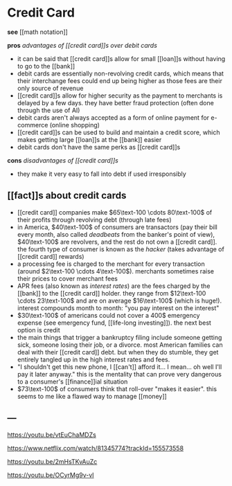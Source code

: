 # Credit Card

**see** [[math notation]]

**pros** _advantages of [[credit card]]s over debit cards_

- it can be said that [[credit card]]s allow for small [[loan]]s without having to go to the [[bank]]
- debit cards are essentially non-revolving credit cards, which means that their interchange fees could end up being higher as those fees are their only source of revenue
- [[credit card]]s allow for higher security as the payment to merchants is delayed by a few days. they have better fraud protection (often done through the use of AI)
- debit cards aren't always accepted as a form of online payment for e-commerce (online shopping)
- [[credit card]]s can be used to build and maintain a credit score, which makes getting large [[loan]]s at the [[bank]] easier
- debit cards don't have the same perks as [[credit card]]s

**cons** _disadvantages of [[credit card]]s_

- they make it very easy to fall into debt if used irresponsibly

## [[fact]]s about credit cards

- [[credit card]] companies make $65\text-100 \cdots 80\text-100$ of their profits through revolving debt (through late fees)
- in America, $40\text-100$ of consumers are transactors (pay their bill every month, also called _deadbeats_ from the banker's point of view), $40\text-100$ are revolvers, and the rest do not own a [[credit card]]. the fourth type of consumer is known as the _hacker_ (takes advantage of [[credit card]] rewards)
- a processing fee is charged to the merchant for every transaction (around $2\text-100 \cdots 4\text-100$). merchants sometimes raise their prices to cover merchant fees
- APR fees (also known as _interest rates_) are the fees charged by the [[bank]] to the [[credit card]] holder. they range from $12\text-100 \cdots 23\text-100$ and are on average $16\text-100$ (which is huge!). interest compounds month to month: "you pay interest on the interest"
- $30\text-100$ of americans could not cover a $400\$$ emergency expense (see emergency fund, [[life-long investing]]). the next best option is credit
- the main things that trigger a bankruptcy filing include someone getting sick, someone losing their job, or a divorce. most American families can deal with their [[credit card]] debt. but when they do stumble, they get entirely tangled up in the high interest rates and fees.
- "I shouldn't get this new phone, I [[can't]] afford it... I mean... oh well I'll pay it later anyway." this is the mentality that can prove very dangerous to a consumer's [[finance]]ial situation
- $73\text-100$ of consumers think that roll-over "makes it easier". this seems to me like a flawed way to manage [[money]]

## &mdash;

<https://youtu.be/vtEuChaMDZs>

<https://www.netflix.com/watch/81345774?trackId=155573558>

<https://youtu.be/2mHsTKvAuZc>

<https://youtu.be/OCyrMg9v-vI>
